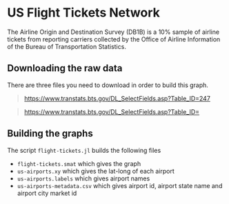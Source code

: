 US Flight Tickets Network
===========================

The Airline Origin and Destination Survey (DB1B) is a 10% sample of airline tickets from reporting carriers collected by the Office of Airline Information of the Bureau of Transportation Statistics.

Downloading the raw data
------------------------
There are three files you need to download in order to build this graph.

>  https://www.transtats.bts.gov/DL_SelectFields.asp?Table_ID=247

>  https://www.transtats.bts.gov/DL_SelectFields.asp?Table_ID=

Building the graphs
-------------------

The script `flight-tickets.jl` builds the following files

* `flight-tickets.smat` which gives the graph
* `us-airports.xy` which gives the lat-long of each airport
* `us-airports.labels` which gives airport names
* `us-airports-metadata.csv` which gives airport id, airport state name and airport city market id
